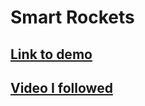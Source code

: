 # Smart Rockets
## [Link to demo](https://www.veed.io/embed/40ec05a6-0f3e-40c3-8d98-f52c0fa3fd33)
## [Video I followed](https://youtu.be/bGz7mv2vD6g)
